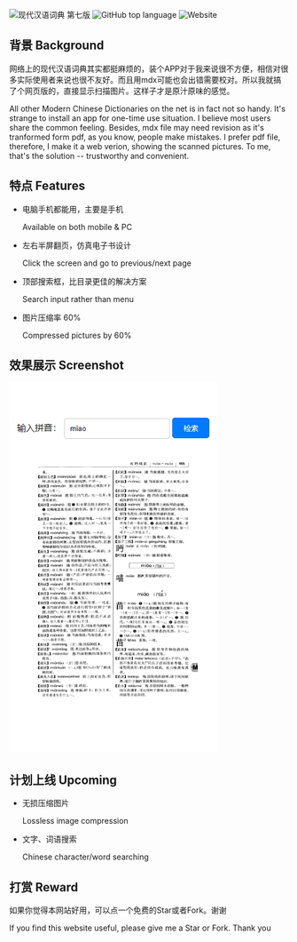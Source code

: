 ![现代汉语词典 第七版](https://img.shields.io/badge/%E7%8E%B0%E4%BB%A3%E6%B1%89%E8%AF%AD%E8%AF%8D%E5%85%B8-%E7%AC%AC%E4%B8%83%E7%89%88-red?style=for-the-badge) 
![GitHub top language](https://img.shields.io/github/languages/top/ano-via/dict?style=for-the-badge)
![Website](https://img.shields.io/website?url=https%3A%2F%2Fano-via.github.io%2Fdict&style=for-the-badge)

## 背景 Background
网络上的现代汉语词典其实都挺麻烦的，装个APP对于我来说很不方便，相信对很多实际使用者来说也很不友好。而且用mdx可能也会出错需要校对。所以我就搞了个网页版的，直接显示扫描图片。这样子才是原汁原味的感觉。

All other Modern Chinese Dictionaries on the net is in fact not so handy. It's strange to install an app for one-time use situation. I believe most users share the common feeling. Besides, mdx file may need revision as it's tranformed form pdf, as you know, people make mistakes. I prefer pdf file, therefore, I make it a web verion, showing the scanned pictures. To me, that's the solution -- trustworthy and convenient.

## 特点 Features
- 电脑手机都能用，主要是手机 
  
  Available on both mobile & PC
- 左右半屏翻页，仿真电子书设计 
  
  Click the screen and go to previous/next page
- 顶部搜索框，比目录更佳的解决方案 
  
  Search input rather than menu
- 图片压缩率 60%

  Compressed pictures by 60%
  
## 效果展示 Screenshot
![效果展示](screenshot.jpg)

## 计划上线 Upcoming
- 无损压缩图片 
  
  Lossless image compression
- 文字、词语搜索 
  
  Chinese character/word searching

## 打赏 Reward
如果你觉得本网站好用，可以点一个免费的Star或者Fork。谢谢

If you find this website useful, please give me a Star or Fork. Thank you
![]()
